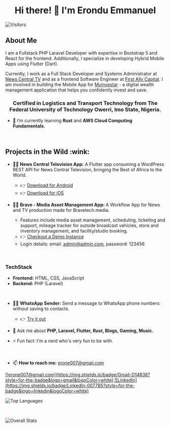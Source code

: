 <h1 align="center">Hi there! 👋 I'm Erondu Emmanuel</h1>

![Visitors](https://visitor-badge.laobi.icu/badge?page_id=neodavids.neodavids)

<h2>About Me</h2>

I am a Fullstack PHP Laravel Developer with expertise in Bootstrap 5 and React for the frontend. Additionally, I specialize in developing Hybrid Mobile Apps using Flutter (Dart).

Currently, I work as a Full Stack Developer and Systems Administrator at [News Central TV](https://newscentral.africa) and as a frontend Software Engineer at [First Ally Capital](https://first-allyasset.com). I am involved in building the Mobile App for [Myinvestar](https://myinvestar.ng) - a digital wealth management application that helps you confidently invest and save.

<h3 align="center">Certified in Logistics and Transport Technology from The Federal University of Technology Owerri, Imo State, Nigeria.</h3>

- 🌱 I’m currently learning **Rust** and **AWS Cloud Computing Fundamentals.**

<br>

<h2>Projects in the Wild :wink:</h2>

- 👨‍💻 **News Central Television App:** A Flutter app consuming a WordPress REST API for News Central Television, bringing the Best of Africa to the World.
  - 👉 [Download for Android](https://play.google.com/store/apps/details?id=app.newscentral.africa&hl=gl&gl=US)
  - 👉 [Download for iOS](https://apps.apple.com/us/app/news-central-tv-africa/id1544073979)

- 👨‍💻 **Brave - Media Asset Management App:** A Workflow App for News and TV production made for Bravetech.media.
  - Features include media asset management, scheduling, ticketing and support, mileage tracker for outside broadcast vehicles, store and inventory management, and facility/studio booking.
  - 👉 [Checkout a Demo Instance](http://154.113.177.237:7080)
  - Login details: email: admin@admin.com, password: 123456

<br>

<h3>TechStack</h3>

- **Frontend:** HTML, CSS, JavaScript
- **Backend:** PHP (Laravel)

<br>

- 👨‍💻 **WhatsApp Sender:** Send a message to WhatsApp phone numbers without saving to contacts.
  - 👉 [Try it out](https://qodestone.dev/whatsapp-sender)

- 💬 Ask me about **PHP, Laravel, Flutter, Rust, Blogs, Gaming, Music.**

- ⚡ Fun fact: I'm a nerd who's very fun to be with.

<br>

- 📫 **How to reach me:** [erone007@gmail.com](mailto:erone007@gmail.com)

<a href="mailto:erone007@gmail.com"> 
  ![erone007@gmail.com](https://img.shields.io/badge/Gmail-D14836?style=for-the-badge&logo=gmail&logoColor=white)
</a> 
<a href="https://linkedin.com/in/nuel0">  
  ![LinkedIn](https://img.shields.io/badge/LinkedIn-0077B5?style=for-the-badge&logo=linkedin&logoColor=white)
</a>

<br>

![Top Languages](https://github-readme-stats.vercel.app/api/top-langs/?username=theerondu&layout=compact)

<br>

![Overall Stats](https://github-readme-stats.vercel.app/api?username=theerondu&count_private=true&show_icons=true&hide=contribs)

<!-- BLOG-POST-LIST:START -->
<!-- BLOG-POST-LIST:END -->
